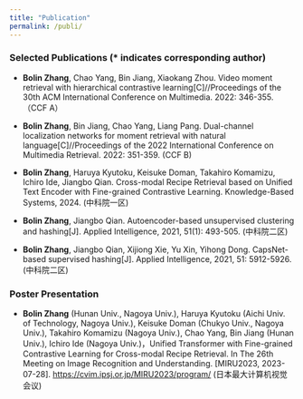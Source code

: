 ```yaml
---
title: "Publication"
permalink: /publi/
---
```


### Selected Publications (\* indicates corresponding author)

* **Bolin Zhang**, Chao Yang, Bin Jiang, Xiaokang Zhou. Video moment retrieval with hierarchical contrastive learning[C]//Proceedings of the 30th ACM International Conference on Multimedia. 2022: 346-355. （CCF A）

* **Bolin Zhang**, Bin Jiang, Chao Yang, Liang Pang. Dual-channel localization networks for moment retrieval with natural language[C]//Proceedings of the 2022 International Conference on Multimedia Retrieval. 2022: 351-359. (CCF B)

* **Bolin Zhang**, Haruya Kyutoku, Keisuke Doman, Takahiro Komamizu, Ichiro Ide, Jiangbo Qian. Cross-modal Recipe Retrieval based on Unified Text Encoder with Fine-grained Contrastive Learning. Knowledge-Based Systems, 2024. (中科院一区)

* **Bolin Zhang**, Jiangbo Qian. Autoencoder-based unsupervised clustering and hashing[J]. Applied Intelligence, 2021, 51(1): 493-505. (中科院二区)

* **Bolin Zhang**, Jiangbo Qian, Xijiong Xie, Yu Xin, Yihong Dong. CapsNet-based supervised hashing[J]. Applied Intelligence, 2021, 51: 5912-5926. (中科院二区)


### Poster Presentation

* **Bolin Zhang** (Hunan Univ., Nagoya Univ.), Haruya Kyutoku (Aichi Univ. of Technology, Nagoya Univ.), Keisuke Doman (Chukyo Univ., Nagoya Univ.), Takahiro Komamizu (Nagoya Univ.), Chao Yang, Bin Jiang (Hunan Univ.), Ichiro Ide (Nagoya Univ.)，Unified Transformer with Fine-grained Contrastive Learning for Cross-modal Recipe Retrieval. In The 26th Meeting on Image Recognition and Understanding. [MIRU2023, 2023-07-28]. https://cvim.ipsj.or.jp/MIRU2023/program/ (日本最大计算机视觉会议)





